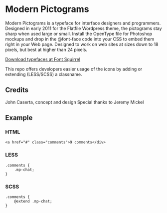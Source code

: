 # Modern Pictograms

Modern Pictograms is a typeface for interface designers and programmers. Designed in early 2011 for the Flatfile Wordpress theme, the pictograms stay sharp when used large or small. Install the OpenType file for Photoshop mockups and drop in the @font-face code into your CSS to embed them right in your Web page. Designed to work on web sites at sizes down to 18 pixels, but best at higher than 24 pixels.

[Download typefaces at Font Squirrel](http://www.fontsquirrel.com/fonts/modern-pictograms)

This repo offers developers easier usage of the icons by adding or extending (LESS/SCSS) a classname.

## Credits

John Caserta, concept and design
Special thanks to Jeremy Mickel

## Example

### HTML

    <a href="#" class="comments">9 comments</div>

### LESS

    .comments {
        .mp-chat;
    }

### SCSS

    .comments {
        @extend .mp-chat;
    }